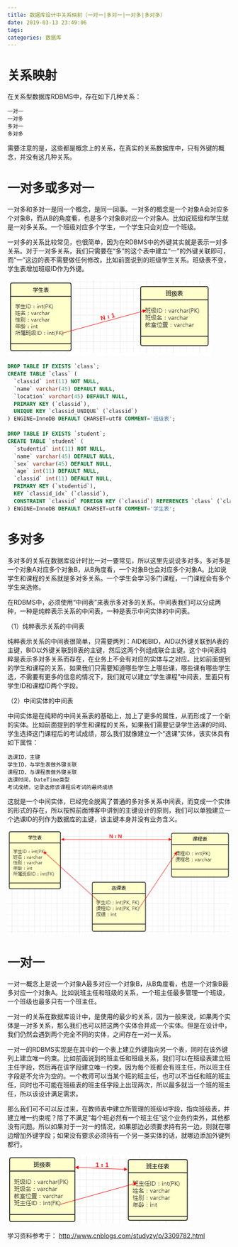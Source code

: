 ```yaml
---
title: 数据库设计中关系映射（一对一|多对一|一对多|多对多）
date: 2019-03-13 23:49:06
tags:
categories: 数据库
---
```


# 关系映射

在关系型数据库RDBMS中，存在如下几种关系：

    一对一
    一对多
    多对一
    多对多

需要注意的是，这些都是概念上的关系，在真实的关系数据库中，只有外键的概念，并没有这几种关系。

# 一对多或多对一

一对多和多对一是同一个概念，是同一回事。一对多的概念是一个对象A会对应多个对象B，而从B的角度看，也是多个对象B对应一个对象A。比如说班级和学生就是一对多关系。一个班级对应多个学生，一个学生只会对应一个班级。

一对多的关系比较常见，也很简单，因为在RDBMS中的外键其实就是表示一对多关系。对于一对多关系，我们只需要在“多”的这个表中建立“一”的外键关联即可，而“一”这边的表不需要做任何修改。比如前面说到的班级学生关系。班级表不变，学生表增加班级ID作为外键。

![](/images/mysql_map_1_1.png)

```sql
DROP TABLE IF EXISTS `class`;
CREATE TABLE `class` (
  `classid` int(11) NOT NULL,
  `name` varchar(45) DEFAULT NULL,
  `location` varchar(45) DEFAULT NULL,
  PRIMARY KEY (`classid`),
  UNIQUE KEY `classid_UNIQUE` (`classid`)
) ENGINE=InnoDB DEFAULT CHARSET=utf8 COMMENT='班级表';

DROP TABLE IF EXISTS `student`;
CREATE TABLE `student` (
  `studentid` int(11) NOT NULL,
  `name` varchar(45) DEFAULT NULL,
  `sex` varchar(45) DEFAULT NULL,
  `age` int(11) DEFAULT NULL,
  `classid` int(11) DEFAULT NULL,
  PRIMARY KEY (`studentid`),
  KEY `classid_idx` (`classid`),
  CONSTRAINT `classid` FOREIGN KEY (`classid`) REFERENCES `class` (`classid`) ON DELETE NO ACTION ON UPDATE NO ACTION
) ENGINE=InnoDB DEFAULT CHARSET=utf8 COMMENT='学生表';
```

# 多对多

多对多的关系在数据库设计时比一对一要常见，所以这里先说说多对多。多对多是一个对象A对应多个对象B，从B角度看，一个对象B也会对应多个对象A。比如说学生和课程的关系就是多对多关系。一个学生会学习多门课程，一门课程会有多个学生来选修。

在RDBMS中，必须使用“中间表”来表示多对多的关系。中间表我们可以分成两种，一种是纯粹表示关系的中间表，一种是表示中间实体的中间表。

（1）纯粹表示关系的中间表

纯粹表示关系的中间表很简单，只需要两列：AID和BID，AID以外键关联到A表的主键，BID以外键关联到B表的主键，然后这两个列组成联合主键。这个中间表纯粹是表示多对多关系而存在，在业务上不会有对应的实体与之对应。比如前面提到的学生和课程的关系，如果我们只需要知道哪些学生上哪些课，哪些课有哪些学生选，不需要有更多的信息的情况下，我们就可以建立“学生课程”中间表，里面只有学生ID和课程ID两个字段。

（2）中间实体的中间表

中间实体是在纯粹的中间关系表的基础上，加上了更多的属性，从而形成了一个新的实体。比如前面提到的学生和课程的关系，如果我们需要记录学生选课的时间、学生选择这门课程后的考试成绩，那么我们就像建立一个“选课”实体，该实体具有如下属性：

    选课ID，主键
    学生ID，与学生表做外键关联
    课程ID，与课程表做外键关联
    选课时间，DateTime类型
    考试成绩，记录选修该课程后考试的最终成绩

这就是一个中间实体，已经完全脱离了普通的多对多关系中间表，而变成一个实体的形式的存在，所以按照前面博客中讲到的主键设计的原则，我们可以单独建立一个选课ID的列作为数据库的主键，该主键本身并没有业务含义。

![](/images/mysql_map_1_2.png)

# 一对一

一对一概念上是说一个对象A最多对应一个对象B，从B角度看，也是一个对象B最多对应一个对象A。比如说班主任和班级的关系，一个班主任最多管理一个班级，一个班级也最多只有一个班主任。

一对一的关系在数据库设计中，是使用的最少的关系，因为一般来说，如果两个实体是一对多关系，那么我们也可以把这两个实体合并成一个实体。但是在设计中，我们仍然会遇到两个完全不同的实体，之间存在一对一关系。

一对一的RDBMS实现是在其中的一个表上建立外键指向另一个表，同时在该外键列上建立唯一约束。比如前面说到的班主任和班级关系，我们可以在班级表建立班主任字段，然后再在该字段建立唯一约束。因为每个班都会有班主任，所以班主任字段是不允许为空的。一个教师可以当某个班的班主任，也可以不当任和班的班主任，同时也不可能在班级表的班主任字段上出现两次，所以最多就当一个班的班主任，所以该设计满足需求。

那么我们可不可以反过来，在教师表中建立所管理的班级Id字段，指向班级表，并建立唯一约束呢？除了不满足“每个班必然有一个班主任”这个业务约束外，其他都没有问题。所以如果对于一对一的情况，如果那边必须要求持有另一边，则就在哪边增加外键字段；如果没有要求必须持有一个另一类实体的话，就哪边添加外键列都行。

![](/images/mysql_map_1_3.png)

学习资料参考于：
http://www.cnblogs.com/studyzy/p/3309782.html
